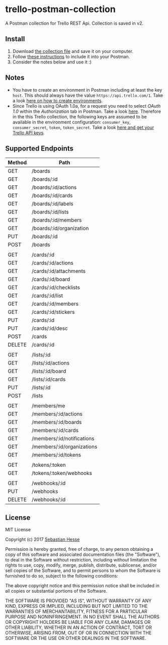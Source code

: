 # trello-postman-collection
A Postman collection for Trello REST Api. Collection is saved in v2.


## Install
1. Download [the collection file](Trello.postman_collection) and save it on your computer.
2. Follow [these instructions](https://www.getpostman.com/docs/postman/collections/data_formats) to include it into your Postman.
3. Consider the notes below and use it :)


## Notes
- You have to create an environment in Postman including at least the key `host`. This should always have the value `https://api.trello.com/1`. Take a look [here on how to create environments](https://www.getpostman.com/docs/postman/environments_and_globals/manage_environments).
- Since Trello is using OAuth 1.0a, for a request you need to select *OAuth 1.0* within the *Authorization* tab in Postman. Take a look [here](https://www.getpostman.com/docs/postman/sending_api_requests/authorization). Therefore in the this Trello collection, the following keys are assumed to be available in the environment configuration: `consumer_key`, `consumer_secret`, `token`, `token_secret`. Take a look [here and get your Trello API keys](https://trello.com/app-key).


## Supported Endpoints

|Method|Path|
|------|-----|
|GET|/boards|
|GET|/boards/:id|
|GET|/boards/:id/actions|
|GET|/boards/:id/cards|
|GET|/boards/:id/labels|
|GET|/boards/:id/lists|
|GET|/boards/:id/members|
|GET|/boards/:id/organization|
|PUT|/boards/:id|
|POST|/boards|
| | |
|GET|/cards/:id|
|GET|/cards/:id/actions|
|GET|/cards/:id/attachments|
|GET|/cards/:id/board|
|GET|/cards/:id/checklists|
|GET|/cards/:id/list|
|GET|/cards/:id/members|
|GET|/cards/:id/stickers|
|PUT|/cards/:id|
|PUT|/cards/:id/desc|
|POST|/cards|
|DELETE|/cards/:id|
| | |
|GET|/lists/:id|
|GET|/lists/:id/actions|
|GET|/lists/:id/board|
|GET|/lists/:id/cards|
|PUT|/lists/:id|
|POST|/lists|
| | |
|GET|/members/me|
|GET|/members/:id/actions|
|GET|/members/:id/boards|
|GET|/members/:id/cards|
|GET|/members/:id/notifications|
|GET|/members/:id/organizations|
|GET|/members/:id/tokens|
| | |
|GET|/tokens/:token|
|GET|/tokens/:token/webhooks|
| | |
|GET|/webhooks/:id|
|PUT|/webhooks|
|DELETE|/webhooks/:id|


## License
MIT License

Copyright (c) 2017 [Sebastian Hesse](https://www.sebastianhesse.de)

Permission is hereby granted, free of charge, to any person obtaining a copy
of this software and associated documentation files (the "Software"), to deal
in the Software without restriction, including without limitation the rights
to use, copy, modify, merge, publish, distribute, sublicense, and/or sell
copies of the Software, and to permit persons to whom the Software is
furnished to do so, subject to the following conditions:

The above copyright notice and this permission notice shall be included in all
copies or substantial portions of the Software.

THE SOFTWARE IS PROVIDED "AS IS", WITHOUT WARRANTY OF ANY KIND, EXPRESS OR
IMPLIED, INCLUDING BUT NOT LIMITED TO THE WARRANTIES OF MERCHANTABILITY,
FITNESS FOR A PARTICULAR PURPOSE AND NONINFRINGEMENT. IN NO EVENT SHALL THE
AUTHORS OR COPYRIGHT HOLDERS BE LIABLE FOR ANY CLAIM, DAMAGES OR OTHER
LIABILITY, WHETHER IN AN ACTION OF CONTRACT, TORT OR OTHERWISE, ARISING FROM,
OUT OF OR IN CONNECTION WITH THE SOFTWARE OR THE USE OR OTHER DEALINGS IN THE
SOFTWARE.
